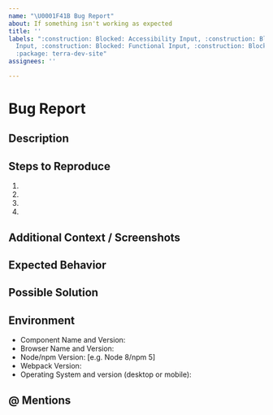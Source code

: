 ```yaml
---
name: "\U0001F41B Bug Report"
about: If something isn't working as expected
title: ''
labels: ":construction: Blocked: Accessibility Input, :construction: Blocked: Engineering
  Input, :construction: Blocked: Functional Input, :construction: Blocked: UX Input,
  :package: terra-dev-site"
assignees: ''

---
```


# Bug Report

## Description
<!-- A clear and concise description of what the bug is. -->
<!-- Providing a link to a live example / minimal demo of the problem greatly helps us debug issues. -->

## Steps to Reproduce
<!-- Please specify the exact steps you took for this bug to occur. -->
<!-- Provide as much detail as possible so we're able to reproduce these steps. -->
1.
2.
3.
4.

## Additional Context / Screenshots
<!-- Add any other context about the problem here. If applicable, add screenshots to help explain. -->

## Expected Behavior
<!-- A clear and concise description of what you expected to happen. -->

## Possible Solution
<!--- If you have suggestions to fix the bug, let us know -->

## Environment
<!-- Include as many relevant details about the environment you experienced the bug in -->
* Component Name and Version:
* Browser Name and Version:
* Node/npm Version: [e.g. Node 8/npm 5]
* Webpack Version:
* Operating System and version (desktop or mobile):

## @ Mentions
<!-- @ Mention anyone on the terra team that you have been working with so far. -->
